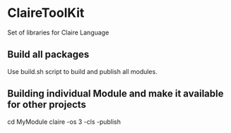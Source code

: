 # ClaireToolKit
Set of libraries for Claire Language

## Build all packages

Use build.sh script to build and publish all modules.

## Building individual Module and make it available for other projects

cd  MyModule
claire -os 3  -cls -publish


